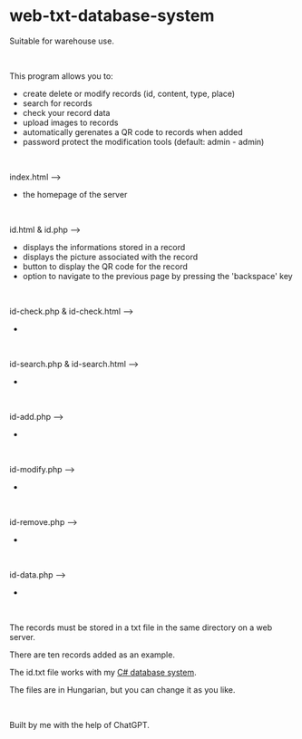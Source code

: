 # web-txt-database-system
<p>Suitable for warehouse use.</p>
<br />
<p>This program allows you to:</p>
<ul>
  <li>create delete or modify records (id, content, type, place)</li>
  <li>search for records</li>
  <li>check your record data</li>
  <li>upload images to records</li>
  <li>automatically gerenates a QR code to records when added</li>
  <li>password protect the modification tools (default: admin - admin)</li>
</ul>
<br />
<p>index.html --></p>
<ul>
<li>the homepage of the server</li>
</ul>
<br />
<p>id.html & id.php --></p>
<ul>
<li>displays the informations stored in a record</li>
<li>displays the picture associated with the record</li>
<li>button to display the QR code for the record</li>
<li>option to navigate to the previous page by pressing the 'backspace' key</li>
</ul>
<br />
<p>id-check.php & id-check.html --></p>
<ul>
<li></li>
</ul>
<br />
<p>id-search.php & id-search.html --></p>
<ul>
<li></li>
</ul>
<br />
<p>id-add.php --></p>
<ul>
<li></li>
</ul>
<br />
<p>id-modify.php --></p>
<ul>
<li></li>
</ul>
<br />
<p>id-remove.php --></p>
<ul>
<li></li>
</ul>
<br />
<p>id-data.php --></p>
<ul>
<li></li>
</ul>
<br />
<p>The records must be stored in a txt file in the same directory on a web server.</p>
<p>There are ten records added as an example.</p>
<p>The id.txt file works with my <a href="https://github.com/Bence542409/c-database-system">C# database system</a>.</p>
<p>The files are in Hungarian, but you can change it as you like.</p>
<br />
<p>Built by me with the help of ChatGPT.</p>

